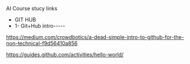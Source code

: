 AI Course stucy links
- GIT HUB
-   1- Git+Hub intro-----

https://medium.com/crowdbotics/a-dead-simple-intro-to-github-for-the-non-technical-f9d56410a856

https://guides.github.com/activities/hello-world/
